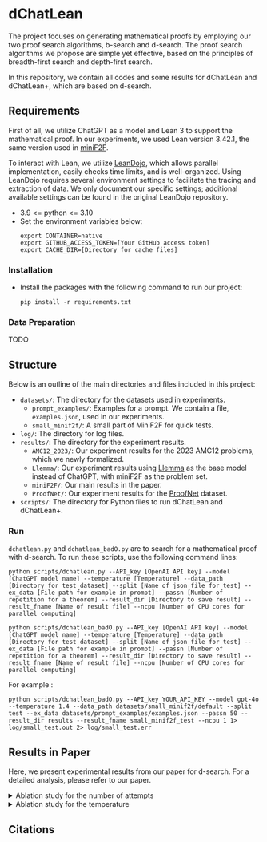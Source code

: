 # dChatLean
The project focuses on generating mathematical proofs by employing our two proof search algorithms, b-search and d-search. The proof search algorithms we propose are simple yet effective, based on the principles of breadth-first search and depth-first search. 

In this repository, we contain all codes and some results for dChatLean and dChatLean+, which are based on d-search.

## Requirements
First of all, we utilize ChatGPT as a model and Lean 3 to support the mathematical proof. In our experiments, we used Lean version 3.42.1, the same version used in [miniF2F](https://github.com/openai/miniF2F).

To interact with Lean, we utilize [LeanDojo](https://github.com/lean-dojo/LeanDojo), which allows parallel implementation, easily checks time limits, and is well-organized.
Using LeanDojo requires several environment settings to facilitate the tracing and extraction of data.
We only document our specific settings; additional available settings can be found in the original LeanDojo repository.

- 3.9 <= python <= 3.10
- Set the environment variables below:
    ```
    export CONTAINER=native
    export GITHUB_ACCESS_TOKEN=[Your GitHub access token]
    export CACHE_DIR=[Directory for cache files]
    ```

### Installation
- Install the packages with the following command to run our project:
    ```
    pip install -r requirements.txt
    ```
    
### Data Preparation
TODO

## Structure
Below is an outline of the main directories and files included in this project:
- `datasets/`: The directory for the datasets used in experiments.
    - `prompt_examples/`: Examples for a prompt. We contain a file, `examples.json`, used in our experiments.
    - `small_minif2f/`: A small part of MiniF2F for quick tests.
- `log/`: The directory for log files.
- `results/`: The directory for the experiment results.
    - `AMC12_2023/`: Our experiment results for the 2023 AMC12 problems, which we newly formalized.
    - `Llemma/`: Our experiment results using [Llemma](https://arxiv.org/abs/2310.10631) as the base model instead of ChatGPT, with miniF2F as the problem set.
    - `miniF2F/`: Our main results in the paper.
    - `ProofNet/`: Our experiment results for the [ProofNet](https://github.com/zhangir-azerbayev/ProofNet) dataset.
- `scripts/`: The directory for Python files to run dChatLean and dChatLean+.

### Run
`dchatlean.py` and `dchatlean_badO.py` are to search for a mathematical proof with d-search. To run these scripts, use the following command lines:
```
python scripts/dchatlean.py --API_key [OpenAI API key] --model [ChatGPT model name] --temperature [Temperature] --data_path [Directory for test dataset] --split [Name of json file for test] --ex_data [File path for example in prompt] --passn [Number of repetition for a theorem] --result_dir [Directory to save result] --result_fname [Name of result file] --ncpu [Number of CPU cores for parallel computing]

python scripts/dchatlean_badO.py --API_key [OpenAI API key] --model [ChatGPT model name] --temperature [Temperature] --data_path [Directory for test dataset] --split [Name of json file for test] --ex_data [File path for example in prompt] --passn [Number of repetition for a theorem] --result_dir [Directory to save result] --result_fname [Name of result file] --ncpu [Number of CPU cores for parallel computing]
```

For example :
```
python scripts/dchatlean_badO.py --API_key YOUR_API_KEY --model gpt-4o --temperature 1.4 --data_path datasets/small_minif2f/default --split test --ex_data datasets/prompt_examples/examples.json --passn 50 --result_dir results --result_fname small_minif2f_test --ncpu 1 1> log/small_test.out 2> log/small_test.err
```

## Results in Paper
Here, we present experimental results from our paper for d-search.
For a detailed analysis, please refer to our paper.

<details>
  <summary> Ablation study for the number of attempts </summary>
    
  Model|Baseline|Temperature|Number of attempts|Pass rate
  :---|:---:|:---:|:---:|:---:
  dChatLean|GPT-4 Turbo|0.7|<p>10 <p>50|<p>13.93 \% <p>20.90 \%
  dChatLean|GPT-4 Turbo|1.4|<p>10 <p>50|<p>15.16 \% <p>23.77 \%
  
</details>

<details>
  <summary> Ablation study for the temperature </summary>
    
  Model|Baseline|Number of attempts|Temperature|Pass rate
  :---|:---:|:---:|:---:|:---:
  dChatLean|GPT-4|10|<p>0.7 <p>1.4|<p>14.75 \% <p>15.98 \%
  dChatLean|GPT-4 Turbo|10|<p>0.7 <p>1.4|<p>13.93 \% <p>15.16 \%
  dChatLean|GPT-4 Turbo|50|<p>0.7 <p>1.4|<p>20.90 \% <p>23.77 \%
  
</details>

## Citations
